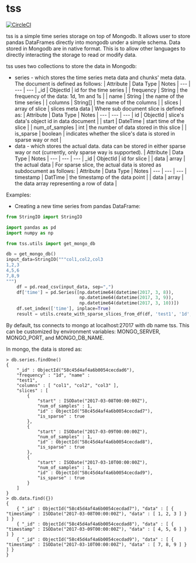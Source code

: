 tss
===
[![CircleCI](https://circleci.com/gh/mcai4gl2/tss.svg?style=svg)](https://circleci.com/gh/mcai4gl2/tss)

tss is a simple time series storage on top of Mongodb. It allows user to store pandas DataFrames directly into mongodb under a simple schema. Data stored in Mongodb are in native format. This is to allow other languages to directly interacting the storage to read or modify data. 

tss uses two collections to store the data in Mongodb:
* series - which stores the time series meta data and chunks' meta data. The document is defined as follows:
| Attribute | Data Type | Notes |
--- | --- | ---
| _id | ObjectId | id for the time series |
| frequency | String | the frequency of the data: 1d, 1m and 1s |
| name | String | the name of the time series |
| columns | String[] | the name of the columns |
| slices | array of slice | slices meta data |
Where sub document slice is defined as:
| Attribute | Data Type | Notes |
--- | --- | ---
| id | ObjectId | slice's data's object id in data document |
| start | DateTime | start time of the slice |
| num_of_samples | int | the number of data stored in this slice |
| is_sparse | boolean | indicates whether the slice's data is stored in sparse way or not |
* data - which stores the actual data. data can be stored in either sparse way or not (currently, only sparse way is supported).
| Attribute | Data Type | Notes |
--- | --- | ---
| _id | ObjectId | id for slice |
| data | array | the actual data |
For sparse slice, the actual data is stored as subdocument as follows:
| Attribute | Data Type | Notes |
--- | --- | ---
| timestamp | DatTime | the timestamp of the data point |
| data | array | the data array representing a row of data |

Examples:
* Creating a new time series from pandas DataFrame:
```Python
from StringIO import StringIO

import pandas as pd
import numpy as np

from tss.utils import get_mongo_db

db = get_mongo_db()
input_data=StringIO("""col1,col2,col3
1,2,3
4,5,6
7,8,9
""")
    df = pd.read_csv(input_data, sep=",")
    df['time'] = pd.Series([np.datetime64(datetime(2017, 3, 8)),
                            np.datetime64(datetime(2017, 3, 9)),
                            np.datetime64(datetime(2017, 3, 10))])
    df.set_index(['time'], inplace=True)
    result = utils.create_with_sparse_slices_from_df(df, 'test1', '1d', 3, db)
```
By default, tss connects to mongo at localhost:27017 with db name tss. This can be customized by environment variables: MONGO_SERVER, MONGO_PORT, and MONGO_DB_NAME.

In mongo, the data is stored as:
```
> db.series.findOne()
{ 
	"_id" : ObjectId("58c45d4af4a6b0054cecdad6"), 
	"frequency" : "1d", "name" : 
	"test1", 
	"columns" : [ "col1", "col2", "col3" ], 
	"slices" : [ 
		{ 
			"start" : ISODate("2017-03-08T00:00:00Z"), 
			"num_of_samples" : 1, 
			"id" : ObjectId("58c45d4af4a6b0054cecdad7"), 
			"is_sparse" : true 
		}, 
		{ 
			"start" : ISODate("2017-03-09T00:00:00Z"), 
			"num_of_samples" : 1, 
			"id" : ObjectId("58c45d4af4a6b0054cecdad8"), 
			"is_sparse" : true 
		}, 
		{ 
			"start" : ISODate("2017-03-10T00:00:00Z"), 
			"num_of_samples" : 1, 
			"id" : ObjectId("58c45d4af4a6b0054cecdad9"), 
			"is_sparse" : true 
		} 
	] 
}
> db.data.find({})
{
	{ "_id" : ObjectId("58c45d4af4a6b0054cecdad7"), "data" : [ { "timestamp" : ISODate("2017-03-08T00:00:00Z"), "data" : [ 1, 2, 3 ] } ] }
	{ "_id" : ObjectId("58c45d4af4a6b0054cecdad8"), "data" : [ { "timestamp" : ISODate("2017-03-09T00:00:00Z"), "data" : [ 4, 5, 6 ] } ] }
	{ "_id" : ObjectId("58c45d4af4a6b0054cecdad9"), "data" : [ { "timestamp" : ISODate("2017-03-10T00:00:00Z"), "data" : [ 7, 8, 9 ] } ] }
}
```
